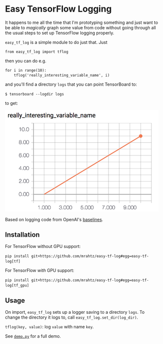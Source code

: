 # Easy TensorFlow Logging

It happens to me all the time that I'm prototyping something and just want to
be able to _magically_ graph some value from code without going through all the
usual steps to set up TensorFlow logging properly.

`easy_tf_log` is a simple module to do just that. Just

```
from easy_tf_log import tflog
```

then you can do e.g.

```
for i in range(10):
    tflog('really_interesting_variable_name', i)
```

and you'll find a directory `logs` that you can point TensorBoard to:

`$ tensorboard --logdir logs`

to get:

![](tensorboard_screenshot.png)

Based on logging code from OpenAI's [baselines](https://github.com/openai/baselines).

## Installation

For TensorFlow without GPU support:

`pip install git+https://github.com/mrahtz/easy-tf-log#egg=easy-tf-log[tf]`

For TensorFlow *with* GPU support:

`pip install git+https://github.com/mrahtz/easy-tf-log#egg=easy-tf-log[tf_gpu]`

## Usage

On import, `easy_tf_log` sets up a logger saving to a directory `logs`. To
change the directory it logs to, call `easy_tf_log.set_dir(log_dir)`.

`tflog(key, value)`: log `value` with name `key`.

See [`demo.py`](demo.py) for a full demo.
